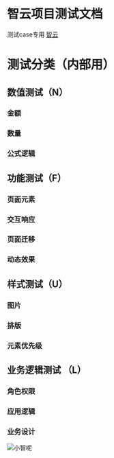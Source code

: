 # 智云项目测试文档
测试case专用
[智云](https://www.zyuncai.cn)
# 测试分类（内部用）
## 数值测试（N）
### 金额
### 数量
### 公式逻辑
## 功能测试（F）
### 页面元素
### 交互响应
### 页面迁移
### 动态效果
## 样式测试（U）
### 图片
### 排版
### 元素优先级
## 业务逻辑测试 （L）
### 角色权限
### 应用逻辑
### 业务设计

![小智呢](https://tva3.sinaimg.cn/crop.0.0.512.512.180/005QP7XVjw8f6dghxkqtvj30e80e8jru.jpg "小智呢")
